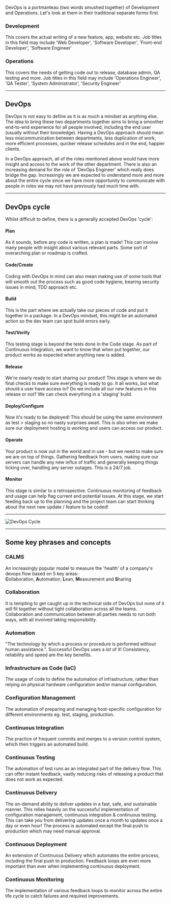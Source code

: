 DevOps is a portmanteau (two words smushed together) of Development and Operations. Let's look at them in their traditional separate forms first.

### Development
This covers the actual writing of a new feature, app, website etc. Job titles in this field may include 'Web Developer', 'Software Developer', 'Front-end Developer', 'Software Engineer'

### Operations
This covers the needs of getting code out to release, database admin, QA testing and more. Job titles in this field may include 'Operations Engineer', 'QA Tester', 'System Administrator', 'Security Engineer'

***

## DevOps
DevOps is not easy to define as it is as much a mindset as anything else. The idea to bring these two departments together aims to bring a smoother end-to-end experience for all people involved, including the end user (usually without their knowledge). Having a DevOps approach should mean less miscommunication between departments, less duplication of work, more efficient processes, quicker release schedules and in the end, happier clients.

In a DevOps approach, all of the roles mentioned above would have more insight and access to the work of the other department. There is also an increasing demand for the role of 'DevOps Engineer' which really does bridge the gap. Increasingly we are expected to understand more and more about the entire cycle since we have more opportunity to communicate with people in roles we may not have previously had much time with.

***

## DevOps cycle
Whilst difficult to define, there is a generally accepted DevOps 'cycle':

#### Plan
As it sounds, before any code is written, a plan is made! This can involve many people with insight about various relevant parts. Some sort of overarching plan or roadmap is crafted.

#### Code/Create
Coding with DevOps in mind can also mean making use of some tools that will smooth out the process such as good code hygiene, bearing security issues in mind, TDD approach etc.

#### Build
This is the part where we actually take our pieces of code and put it together in a package. In a DevOps mindset, this might be an automated action so the dev team can spot build errors early.

#### Test/Verify
This testing stage is beyond the tests done in the Code stage. As part of Continuous Integration, we want to know that when put together, our product works as expected when anything new is added.

#### Release
We're nearly ready to start sharing our product! This stage is where we do final checks to make sure everything is ready to go. It all works, but what should a user have access to? Do we include all our new features in this release or not? We can check everything in a 'staging' build.

#### Deploy/Configure
Now it's ready to be deployed! This should be using the same environment as test > staging so no nasty surprises await. This is also when we make sure our deployment hosting is working and users can access our product.

#### Operate
Your product is now out in the world and in use - but we need to make sure we are on top of things. Gathering feedback from users, making sure our servers can handle any new influx of traffic and generally keeping things ticking over, handling any server outages. This is a 24/7 job.

#### Monitor
This stage is similar to a retrospective. Continuous monitoring of feedback and usage can help flag current and potential issues. At this stage, we start feeding back up to the planning and the project team can start thinking about the next new update / feature to be coded!

***

![DevOps Cycle](https://d1.awsstatic.com/Marketplace/solutions-center/icons/AWS-MP-DevOps-Infographic-Light.9cc594ee04ab14e33066daff892a49e5329ed47e.png)

***

## Some key phrases and concepts
### CALMS
An increasingly popular model to measure the 'health' of a company's devops flow based on 5 key areas: \
**C**ollaboration, **A**utomation, **L**ean, **M**easurement and **S**haring

### Collaboration
It is tempting to get caught up in the technical side of DevOps but none of it will fit together without tight collaboration across all the teams. Collaboration and communication between all parties needs to run both ways, with all involved taking responsibility.

### Automation
"The technology by which a process or procedure is performed without human assistance.". Successful DevOps uses a *lot* of it! Consistency, reliability and speed are the key benefits.

### Infrastructure as Code (IaC)
The usage of code to define the automation of infrastructure, rather than relying on physical hardware configuration and/or manual configuration.

### Configuration Management
The automation of preparing and managing host-specific configuration for different environments eg. test, staging, production.

### Continuous Integration
The practice of frequent commits and merges to a version control system, which then triggers an automated build.

### Continuous Testing
The automation of test runs as an integrated part of the delivery flow. This can offer instant feedback, vastly reducing risks of releasing a product that does not work as expected.

### Continuous Delivery
The on-demand ability to deliver updates in a fast, safe, and sustainable manner. This relies heavily on the successful implementation of configuration management, continuous integration & continuous testing. This can take you from delivering updates once a month to updates once a day or even hour! The process is automated except the final push to production which may need manual approval.

### Continuous Deployment
An extension of Continuous Delivery which automates the entire process, including the final push to production. Feedback loops are even more important than ever when implementing continuous deployment.

### Continuous Monitoring
The implementation of various feedback loops to monitor across the entire life cycle to catch failures and required improvements.
